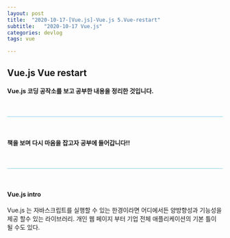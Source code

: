 ```yaml
---
layout: post
title:  "2020-10-17-[Vue.js]-Vue.js 5.Vue-restart"
subtitle:   "2020-10-17 Vue.js"
categories: devlog
tags: vue

---
```



## Vue.js Vue restart <br/>


#### Vue.js 코딩 공작소를 보고 공부한 내용을 정리한 것입니다.


<br/>

<hr style="height: 1px; background: skyblue; "/>

<br/>

#### 책을 보며 다시 마음을 잡고자 공부에 들어갑니다!!
<br/>

<hr style="height: 1px; background: skyblue; "/>

<br/>

#### Vue.js intro <br/>

<p>
Vue.js 는 자바스크립트를 실행할 수 있는 한경이라면 어디에서든 양방향성과 기능성을 제공 할수 있는 라이브러리.
개인 웹 페이지 부터 기업 전체 애플리케이션의 기본 틀이 될 수도 있다.
</p>


<!-- <img style="float: left;" src="https://user-images.githubusercontent.com/49095304/78002312-fe1c7d00-7371-11ea-84a5-1bbc7a6df22c.JPG" width="400"/>
<br/><br/><br/><br/><br/><br/><br/> -->
